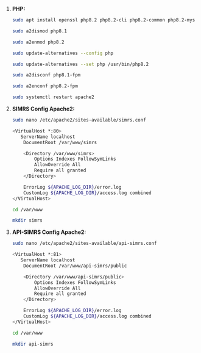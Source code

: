 1. **PHP:**
   ```bash
   sudo apt install openssl php8.2 php8.2-cli php8.2-common php8.2-mysql php8.2-zip php8.2-curl php8.2-gd php8.2-mbstring php8.2-xml php8.2-bcmath php8.2-fpm php8.2-phpdbg php8.2-cgi libphp8.2-embed libapache2-mod-php8.2 php8.2-json php8.2-tokenizer
   ```
   ```bash
   sudo a2dismod php8.1
   ```
   ```bash
   sudo a2enmod php8.2
   ```
   ```bash
   sudo update-alternatives --config php
   ```
   ```bash
   sudo update-alternatives --set php /usr/bin/php8.2
   ```
   ```bash
   sudo a2disconf php8.1-fpm
   ```
   ```bash
   sudo a2enconf php8.2-fpm
   ```
   ```bash
   sudo systemctl restart apache2
   ```
2. **SIMRS Config Apache2:**
   ```bash
   sudo nano /etc/apache2/sites-available/simrs.conf
   ```
   ```bash
   <VirtualHost *:80>
      ServerName localhost
       DocumentRoot /var/www/simrs

       <Directory /var/www/simrs>
           Options Indexes FollowSymLinks
           AllowOverride All
           Require all granted
       </Directory>

       ErrorLog ${APACHE_LOG_DIR}/error.log
       CustomLog ${APACHE_LOG_DIR}/access.log combined
   </VirtualHost>
   ```
   ```bash
   cd /var/www
   ```
   ```bash
   mkdir simrs
   ```
3. **API-SIMRS Config Apache2:**
   ```bash
   sudo nano /etc/apache2/sites-available/api-simrs.conf
   ```
   ```bash
   <VirtualHost *:81>
      ServerName localhost
       DocumentRoot /var/www/api-simrs/public

       <Directory /var/www/api-simrs/public>
           Options Indexes FollowSymLinks
           AllowOverride All
           Require all granted
       </Directory>

       ErrorLog ${APACHE_LOG_DIR}/error.log
       CustomLog ${APACHE_LOG_DIR}/access.log combined
   </VirtualHost>
   ```
   ```bash
   cd /var/www
   ```
   ```bash
   mkdir api-simrs
   ```
